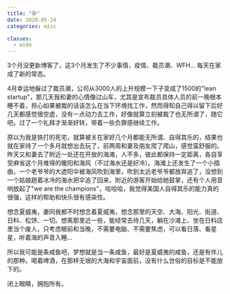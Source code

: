 ```yaml
---
title: "杂"
date: 2020-05-24
categories: misc

classes:
  - wide
---
```


3个月没更新博客了，这3个月发生了不少事情，疫情、裁员潮、WFH... 每天在家成了新的常态。

4月幸运地躲过了裁员潮，公司从3000人的上升规模一下子变成了1500的"lean startup"，那几天我和妻的心情像过山车，尤其是宣布裁员具体人员的前一晚根本睡不着，担心如果被裁的话该怎么在当下环境找工作，然而得知自己得以留下后好几天都感觉很空虚，没有一点动力去工作，好像就算立刻被裁了也无所谓了，随它吧。过了一个礼拜才渐渐好转，带着一些负罪感继续工作。

原以为我是铁打的死宅，就算被关在家好几个月都能无所谓、自得其乐的，结果也就在家待了一个多月就想出去玩了，前两周和妻及朋友爬了爬山，感觉蛮舒服的。昨天又和妻去了附近一处还在开放的海滩，人不多，彼此都保持一定距离，各自享受麻省这个月难得的暖阳和海风（不过海水还是好冷）。海滩上还发生了一个小插曲，一个老爷爷的大遮阳伞被海风吹到海里，吹到太远老爷爷都放弃追了，没想到一个姑娘趟着冰冷的海水把伞追了回来，附近的游客开始给她鼓掌，还有个人用音响放起了"we are the champions"，哈哈哈，我觉得美国人自得其乐的能力真的很强，这样的帮助和快乐很有感染性。

想念夏威夷，妻同我都不时想念着夏威夷，想念那里的天空、大海、阳光、街道、日料、松饼、一切。想离那里近一些，能经常去待几天，躺在沙滩上、坐在日料店里当个废人，只考虑眼前和当晚，不需要电脑、不需要焦虑，可以看日落、看星星，听着海的声音入睡...

所以我可能是条咸鱼吧，梦想就是当一条咸鱼，最好是夏威夷的咸鱼，还是有伴儿的那种。喝着啤酒，在那样无垠的大海和宇宙面前，没有什么世俗的目标是不能放下的。

闭上眼睛，拥抱所有。